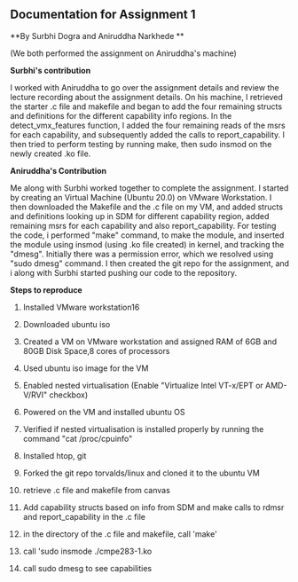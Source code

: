 Documentation for Assignment 1
------------------------------

**By Surbhi Dogra and Aniruddha Narkhede **

(We both performed the assignment on Aniruddha's machine)

**Surbhi\'s contribution**

I worked with Aniruddha to go over the assignment details and review the
lecture recording about the assignment details. On his machine, I
retrieved the starter .c file and makefile and began to add the four
remaining structs and definitions for the different capability info
regions. In the detect\_vmx\_features function, I added the four
remaining reads of the msrs for each capability, and subsequently added
the calls to report\_capability. I then tried to perform testing by
running make, then sudo insmod on the newly created .ko file.

**Aniruddha's Contribution**

Me along with Surbhi worked together to complete the assignment. I
started by creating an Virtual Machine (Ubuntu 20.0) on VMware
Workstation. I then downloaded the Makefile and the .c file on my VM,
and added structs and definitions looking up in SDM for different
capability region, added remaining msrs for each capability and also
report\_capability. For testing the code, i performed \"make\" command,
to make the module, and inserted the module using insmod (using .ko file
created) in kernel, and tracking the \"dmesg\". Initially there was a
permission error, which we resolved using "sudo dmesg" command. I then
created the git repo for the assignment, and i along with Surbhi started
pushing our code to the repository.

**Steps to reproduce**

1.  Installed VMware workstation16

2.  Downloaded ubuntu iso

3.  Created a VM on VMware workstation and assigned RAM of 6GB and 80GB
    Disk Space,8 cores of processors

4.  Used ubuntu iso image for the VM

5.  Enabled nested virtualisation (Enable "Virtualize Intel VT-x/EPT or
    AMD- V/RVI" checkbox)

6.  Powered on the VM and installed ubuntu OS

7.  Verified if nested virtualisation is installed properly by running
    the command "cat /proc/cpuinfo"

8.  Installed htop, git

9.  Forked the git repo torvalds/linux and cloned it to the ubuntu VM

10. retrieve .c file and makefile from canvas

11. Add capability structs based on info from SDM and make calls to
    rdmsr and report\_capability in the .c file

12. in the directory of the .c file and makefile, call \'make\'

13. call \'sudo insmode ./cmpe283-1.ko

14. call sudo dmesg to see capabilities


